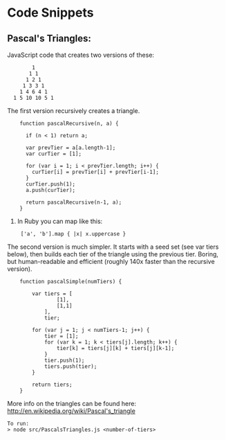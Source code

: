 Code Snippets
===========================

Pascal's Triangles:
---------------------------

JavaScript code that creates two versions of these:

 		    1
 	       1 1
 	      1 2 1
 	     1 3 3 1
 	    1 4 6 4 1
 	  1 5 10 10 5 1

The first version recursively creates a triangle. 

        function pascalRecursive(n, a) {

          if (n < 1) return a;

          var prevTier = a[a.length-1];
          var curTier = [1];

          for (var i = 1; i < prevTier.length; i++) {
            curTier[i] = prevTier[i] + prevTier[i-1];
          }
          curTier.push(1);
          a.push(curTier);

          return pascalRecursive(n-1, a);
        }

1. In Ruby you can map like this:

        ['a', 'b'].map { |x| x.uppercase }

The second version is much simpler. It starts with a seed set (see var tiers below), then builds each tier of the triangle using the previous tier. Boring, but human-readable and efficient (roughly 140x faster than the recursive version).

		function pascalSimple(numTiers) {

			var tiers = [
					[1],
					[1,1]
				],
				tier;

			for (var j = 1; j < numTiers-1; j++) {
				tier = [1];
				for (var k = 1; k < tiers[j].length; k++) {
					tier[k] = tiers[j][k] + tiers[j][k-1];
				}
				tier.push(1);
				tiers.push(tier);
			}

			return tiers;
		}

More info on the triangles can be found here: http://en.wikipedia.org/wiki/Pascal's_triangle

	To run:
	> node src/PascalsTriangles.js <number-of-tiers>
